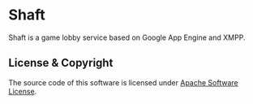 Shaft
=====

Shaft is a game lobby service based on Google App Engine and XMPP.



License & Copyright
-------------------

The source code of this software is licensed under [Apache Software License](http://opensource.org/licenses/apache2.0.php).

